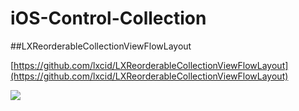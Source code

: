 # iOS-Control-Collection


##LXReorderableCollectionViewFlowLayout

[https://github.com/lxcid/LXReorderableCollectionViewFlowLayout](https://github.com/lxcid/LXReorderableCollectionViewFlowLayout)

![](http://ww2.sinaimg.cn/large/006y8lVajw1fa4f16svrmg307r0eegmc.gif)
